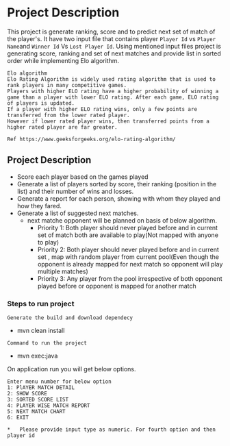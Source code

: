 
# Project Description  
This project is generate ranking, score and to predict next set of match of the player's.
It have two input file that contains player `Player Id` vs `Player Name`and `Winner Id` Vs `Lost Player Id`.
Using mentioned input files project is generating score, ranking and set of next matches and provide list in
sorted order while implementing Elo algorithm.
    
    Elo algorithm
    Elo Rating Algorithm is widely used rating algorithm that is used to rank players in many competitive games.
    Players with higher ELO rating have a higher probability of winning a game than a player with lower ELO rating. After each game, ELO rating of players is updated.
    If a player with higher ELO rating wins, only a few points are transferred from the lower rated player.
    However if lower rated player wins, then transferred points from a higher rated player are far greater.		
    
    Ref https://www.geeksforgeeks.org/elo-rating-algorithm/

## Project Description 

* Score each player based on the games played 
* Generate a list of players sorted by score, their ranking (position in the list) and their number of wins and losses.
* Generate a report for each person, showing with whom they played and how they fared. 
* Generate a list of suggested next matches.
    - next matche opponent will be planned on basis of below algorithm.
        * Priority 1: Both player should never played before and in current set of match both are available to play(Not mapped with anyone to play)
        * Priority 2: Both player should never played before and in current set , 
        map with random player from current pool(Even though the opponent is already mapped for next match so opponent will play multiple matches)   
        * Priority 3: Any player from the pool irrespective of both opponent played before or opponent is mapped for another match

### Steps to run project
`Generate the build and download dependecy`
*   mvn clean install

`Command to run the project`
*   mvn exec:java

On application run you will get below options.
    
    Enter menu number for below option
    1: PlAYER MATCH DETAIL 
    2: SHOW SCORE 
    3: SORTED SCORE LIST 
    4: PLAYER WISE MATCH REPORT 
    5: NEXT MATCH CHART
    6: EXIT
    
    *   Please provide input type as numeric. For fourth option and then player id